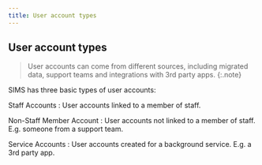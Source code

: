 ```yaml
---
title: User account types
---
```


## User account types

> User accounts can come from different sources, including migrated data, support teams and integrations with 3rd party apps.
{:.note}

SIMS has three basic types of user accounts:

Staff Accounts
: User accounts linked to a member of staff.

Non-Staff Member Account
: User accounts not linked to a member of staff. E.g. someone from a support team.

Service Accounts
: User accounts created for a background service. E.g. a 3rd party app.